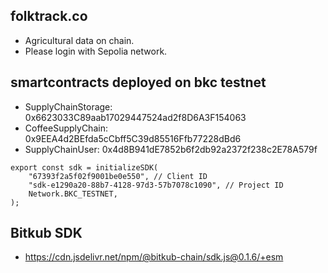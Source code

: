 ## folktrack.co
- Agricultural data on chain.
- Please login with Sepolia network.

## smartcontracts deployed on bkc testnet
- SupplyChainStorage: 0x6623033C89aab17029447524ad2f8D6A3F154063
- CoffeeSupplyChain: 0x9EEA4d2BEfda5cCbff5C39d85516Ffb77228dBd6
- SupplyChainUser: 0x4d8B941dE7852b6f2db92a2372f238c2E78A579f

```
export const sdk = initializeSDK(
    "67393f2a5f02f9001be0e550", // Client ID
    "sdk-e1290a20-88b7-4128-97d3-57b7078c1090", // Project ID
    Network.BKC_TESTNET,
);

```

## Bitkub SDK
- https://cdn.jsdelivr.net/npm/@bitkub-chain/sdk.js@0.1.6/+esm